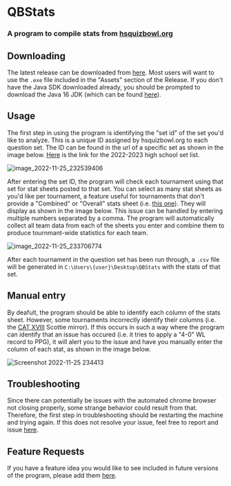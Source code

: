 # QBStats
### A program to compile stats from [hsquizbowl.org](www.hsquizbowl.org)

## Downloading
The latest release can be downloaded from [here](https://github.com/J-Barta/QBStats/releases). Most users will want to use the `.exe` file included in the "Assets" section of the Release. If you don't have the Java SDK downloaded already, you should be prompted to download the Java 16 JDK (which can be found [here](https://www.oracle.com/java/technologies/javase/jdk16-archive-downloads.html)).

## Usage
The first step in using the program is identifying the "set id" of the set you'd like to analyze. This is a unique ID assigned by hsquizbowl.org to each question set. The ID can be found in the url of a specific set as shown in the image below. [Here](https://hsquizbowl.org/db/questionsets/search/?season=2023&hs=1) is the link for the 2022-2023 high school set list.

![image_2022-11-25_232539406](https://user-images.githubusercontent.com/53406552/204072198-3224a5e7-85e6-4c2c-a225-e588d85596ac.png)

After entering the set ID, the program will check each tournament using that set for stat sheets posted to that set. You can select as many stat sheets as you'd like per tournament, a feature useful for tournaments that don't provide a "Combined" or "Overall" stats sheet (i.e. [this one](https://hsquizbowl.org/db/tournaments/7670/)). They will display as shown in the image below. This issue can be handled by entering multiple numbers separated by a comma. The program will automatically collect all team data from each of the sheets you enter and combine them to produce tournmant-wide statistics for each team.

![image_2022-11-25_233706774](https://user-images.githubusercontent.com/53406552/204072449-7f268413-ca94-41f9-b6ba-61cab4100f07.png)

After each tournament in the question set has been run through, a `.csv` file will be generated in `C:\Users\{user}\Desktop\QBStats` with the stats of that set.

## Manual entry
By deafult, the program should be able to identify each column of the stats sheet. However, some tournaments incorrectly identify their columns (i.e. the [CAT XVIII](https://hsquizbowl.org/db/tournaments/7637/stats/all_games/) Scottie mirror). If this occurs in such a way where the program can identify that an issue has occured (i.e. it tries to apply a "4-0" WL record to PPG), it will alert you to the issue and have you manually enter the column of each stat, as shown in the image below.

![Screenshot 2022-11-25 234413](https://user-images.githubusercontent.com/53406552/204072783-5f7298af-6986-4596-8412-b9451f45b771.png)

## Troubleshooting
Since there can potentially be issues with the automated chrome browser not closing properly, some strange behavior could result from that. Therefore, the first step in troubleshooting should be restarting the machine and trying again. If this does not resolve your issue, feel free to report and issue [here](https://github.com/J-Barta/QBStats/issues).

## Feature Requests
If you have a feature idea you would like to see included in future versions of the program, please add them [here](https://github.com/J-Barta/QBStats/issues).
